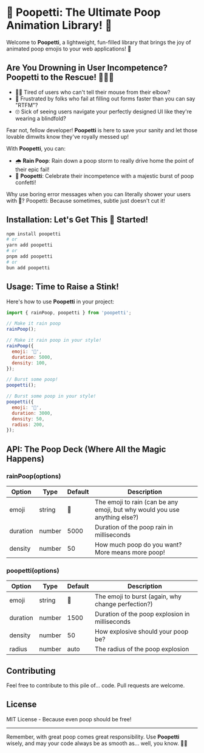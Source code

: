 # 💩 Poopetti: The Ultimate Poop Animation Library! 💩

Welcome to **Poopetti**, a lightweight, fun-filled library that brings the joy of animated poop emojis to your web applications! 🎉

## Are You Drowning in User Incompetence? Poopetti to the Rescue! 💩🦸‍♂️

- 🤦‍♂️ Tired of users who can't tell their mouse from their elbow?
- 😤 Frustrated by folks who fail at filling out forms faster than you can say "RTFM"?
- 🙄 Sick of seeing users navigate your perfectly designed UI like they're wearing a blindfold?

Fear not, fellow developer! **Poopetti** is here to save your sanity and let those lovable dimwits know they've royally messed up!

With **Poopetti**, you can:

- 🌧️ **Rain Poop**: Rain down a poop storm to really drive home the point of their epic fail!
- 🎉 **Poopetti**: Celebrate their incompetence with a majestic burst of poop confetti!

Why use boring error messages when you can literally shower your users with 💩? Poopetti: Because sometimes, subtle just doesn't cut it!

## Installation: Let's Get This 💩 Started!

```bash
npm install poopetti
# or
yarn add poopetti
# or
pnpm add poopetti
# or
bun add poopetti
```

## Usage: Time to Raise a Stink!

Here's how to use **Poopetti** in your project:

```javascript
import { rainPoop, poopetti } from 'poopetti';

// Make it rain poop
rainPoop();

// Make it rain poop in your style!
rainPoop({
  emoji: '💩',
  duration: 5000,
  density: 100,
});

// Burst some poop!
poopetti();

// Burst some poop in your style!
poopetti({
  emoji: '💩',
  duration: 3000,
  density: 50,
  radius: 200,
});
```

## API: The Poop Deck (Where All the Magic Happens)

### rainPoop(options)

| Option   | Type   | Default | Description                                                                |
| -------- | ------ | ------- | -------------------------------------------------------------------------- |
| emoji    | string | 💩      | The emoji to rain (can be any emoji, but why would you use anything else?) |
| duration | number | 5000    | Duration of the poop rain in milliseconds                                  |
| density  | number | 50      | How much poop do you want? More means more poop!                           |

### poopetti(options)

| Option   | Type   | Default | Description                                        |
| -------- | ------ | ------- | -------------------------------------------------- |
| emoji    | string | 💩      | The emoji to burst (again, why change perfection?) |
| duration | number | 1500    | Duration of the poop explosion in milliseconds     |
| density  | number | 50      | How explosive should your poop be?                 |
| radius   | number | auto    | The radius of the poop explosion                   |

## Contributing

Feel free to contribute to this pile of... code. Pull requests are welcome.

## License

MIT License - Because even poop should be free!

---

Remember, with great poop comes great responsibility. Use **Poopetti** wisely, and may your code always be as smooth as... well, you know. 💩✨
